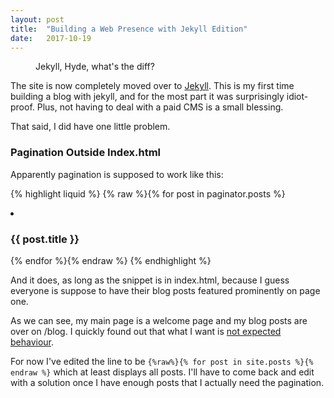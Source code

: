 ```yaml
---
layout: post
title:  "Building a Web Presence with Jekyll Edition"
date:   2017-10-19
---
```


<figure>
	<img src="{{ '/assets/img/drjekyll.jpg' | prepend: site.baseurl }}" alt="">
	<figcaption>Jekyll, Hyde, what's the diff?</figcaption>
</figure>

The site is now completely moved over to [Jekyll](https://jekyllrb.com/). This is my first time building a blog with jekyll, and for the most part it was surprisingly idiot-proof. Plus, not having to deal with a paid CMS is a small blessing.

That said, I did have one little problem.

### Pagination Outside Index.html

Apparently pagination is supposed to work like this:

{% highlight liquid %}
{% raw %}{% for post in paginator.posts %}
<li>
    <h3>{{ post.title }}</h3>
</li>
{% endfor %}{% endraw %}
{% endhighlight %}

And it does, as long as the snippet is in index.html, because I guess everyone is suppose to have their blog posts featured prominently on page one.

As we can see, my main page is a welcome page and my blog posts are over on /blog. I quickly found out that what I want is [not expected behaviour](https://github.com/jekyll/jekyll/issues/267).

For now I've edited the line to be `{%raw%}{% for post in site.posts %}{% endraw %}` which at least displays all posts. I'll have to come back and edit with a solution once I have enough posts that I actually need the pagination.